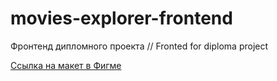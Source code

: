 # movies-explorer-frontend
Фронтенд дипломного проекта // Fronted for diploma project


[Ссылка на макет в Фигме](https://drive.google.com/drive/folders/1OFROUnXZKQvoaR4yGTWd1K7OsoRrQBRe?usp=sharing)
